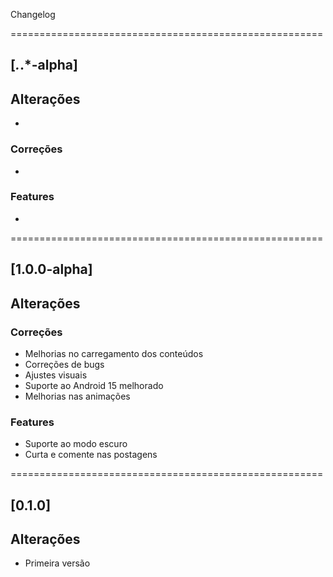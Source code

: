 Changelog

======================================================

## [*.*.*-alpha]

## Alterações

- 

### Correções

- 

### Features

- 

======================================================

## [1.0.0-alpha]

## Alterações

### Correções

- Melhorias no carregamento dos conteúdos
- Correções de bugs
- Ajustes visuais
- Suporte ao Android 15 melhorado
- Melhorias nas animações

### Features

- Suporte ao modo escuro
- Curta e comente nas postagens

======================================================

## [0.1.0]

## Alterações

- Primeira versão